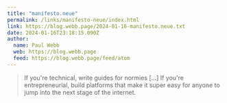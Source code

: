 ```yaml
---
title: "manifesto.neue"
permalink: /links/manifesto-neue/index.html
link: https://blog.webb.page/2024-01-16-manifesto.neue.txt
date: 2024-01-16T23:18:15.090Z
author: 
  name: Paul Webb
  web: https://blog.webb.page
  feed: https://blog.webb.page/feed/atom
---
```


> If you're technical, write guides for normies [...] If you're entrepreneurial, build platforms that make it super easy for anyone to jump into the next stage of the internet.
